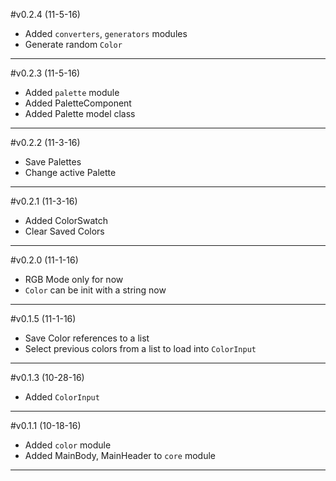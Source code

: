 #v0.2.4 (11-5-16)
* Added `converters`, `generators` modules
* Generate random `Color`

---
#v0.2.3 (11-5-16)
* Added `palette` module
* Added PaletteComponent
* Added Palette model class

---
#v0.2.2 (11-3-16)
* Save Palettes
* Change active Palette

---
#v0.2.1 (11-3-16)
* Added ColorSwatch
* Clear Saved Colors

---
#v0.2.0 (11-1-16)
* RGB Mode only for now
* `Color` can be init with a string now

---
#v0.1.5 (11-1-16)
* Save Color references to a list
* Select previous colors from a list to load into `ColorInput`

---
#v0.1.3 (10-28-16)
* Added `ColorInput`

---
#v0.1.1 (10-18-16)
* Added `color` module
* Added MainBody, MainHeader to `core` module

---

